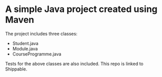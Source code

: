 # A simple Java project created using Maven

The project includes three classes:
  - Student.java
  - Module.java
  - CourseProgramme.java
  
Tests for the above classes are also included. This repo is linked to Shippable. 


